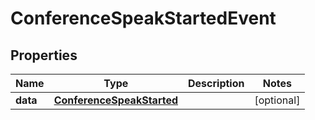 

# ConferenceSpeakStartedEvent


## Properties

| Name | Type | Description | Notes |
|------------ | ------------- | ------------- | -------------|
|**data** | [**ConferenceSpeakStarted**](ConferenceSpeakStarted.md) |  |  [optional] |



